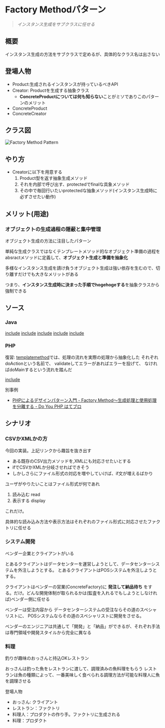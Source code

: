 # Factory Methodパターン

> *インスタンス生成をサブクラスに任せる*

## 概要

インスタンス生成の方法をサブクラスで定めるが、具体的なクラス名は出さない

## 登場人物

- Product:生成されるインスタンスが持っているべきAPI
- Creator: Productを生成する抽象クラス 
  - **ConcreteProductについては何も知らない**ことがミソでありこのパターンのメリット
- ConcreteProduct
- ConcreteCreator

## クラス図

![Factory Method Pattern](https://upload.wikimedia.org/wikipedia/commons/8/8e/Factory_Method_UML_class_diagram.svg)

## やり方

- Creatorに以下を用意する
  1. Product型を返す抽象生成メソッド
  2. それを内部で呼び出す、protectedでfinalな具象メソッド
  3. その中で毎回行いたいprotectedな抽象メソッド(インスタンス生成時に必ずさせたい動作)


## メリット(用途)


### オブジェクトの生成過程の隠蔽と集中管理


オブジェクト生成の方法に注目したパターン


単純な生成クラスではなくテンプレートメソッド的なオブジェクト準備の過程をabsractメソッドに定義して、**オブジェクト生成と準備を抽象化**

多様なインスタンス生成を請け負うオブジェクト生成は強い依存を生むので、切り離すだけでも大きなメリットがある

つまり、**インスタンス生成時に決まった手順でhogehogeする**を抽象クラスから強制できる



## ソース

### Java 

[include](../../patterns/dpsrc_2009-10-10/src/FactoryMethod/Sample/framework/Factory.java)
[include](../../patterns/dpsrc_2009-10-10/src/FactoryMethod/Sample/framework/Product.java)
[include](../../patterns/dpsrc_2009-10-10/src/FactoryMethod/Sample/idcard/IDCardFactory.java)
[include](../../patterns/dpsrc_2009-10-10/src/FactoryMethod/Sample/idcard/IDCard.java)
[include](../../patterns/dpsrc_2009-10-10/src/FactoryMethod/Sample/Main.java)


### PHP

復習:
[templatemethod](../振る舞いに関するパターン/templateMethod.md)では、処理の流れを実際の処理から抽象化した
それぞれdoActionという名前で、
validateしてエラーがあればエラーを投げて、
なければdoMainするという流れを踏んだ


[include](../../patterns/FactoryMethod/index.php)


別事例

- [PHPによるデザインパターン入門 \- Factory Method〜生成処理と使用処理を分離する \- Do You PHP はてブロ](http://shimooka.hateblo.jp/entry/20141215/1418620242)


## シナリオ
### CSVかXMLかの方

今回の実装。上記リンクから趣旨を抜き出す

- ある既存のCSV出力メソッドを,XMLにも対応させたいとする
- ifでCSVかXMLか分岐させればできそう
- しかしさらにファイル形式の対応を増やしていけば、if文が増えるばかり

ユーザがやりたいことはファイル形式が何であれ

1. 読み込む read
2. 表示する display

これだけ。

具体的な読み込み方法や表示方法はそれぞれのファイル形式に対応させたファクトリに任せる



### システム開発

ベンダー企業とクライアントがいる

とあるクライアントはデータセンターを運営しようとして、データセンターシステムを外注しようとする。
とあるクライアントはPOSシステムを外注しようとする。

クライアントはベンダーの営業(ConcreteFactory)に
**発注して納品待ち** をする。だけ。どんな開発体制が取られるかは(監査を入れるでもしようとしなければ)ベンダー側に任せる

ベンダーは受注内容から
データセンターシステムの受注ならその道のスペシャリストに、
POSシステムならその道のスペシャリストに開発をさせる。

ベンダーのエンジニアは共通して「開発」と「納品」ができるが、それぞれ手法は専門領域や開発スタイルから完全に異なる


### 料理

釣りが趣味のおっさんと持込OKレストラン

おっさんは釣った魚をレストランに渡して、調理済みの魚料理をもらう
レストランは魚の種類によって、一番美味しく食べられる調理方法が可能な料理人に魚を調理させる


登場人物

- おっさん: クライアント
- レストラン：ファクトリ
- 料理人：プロダクトの作り手。ファクトリに生成される
- 料理：プロダクト

